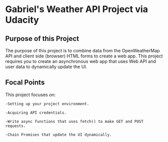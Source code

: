 # Gabriel's Weather API Project via Udacity

## Purpose of this Project

The purpose of this project is to combine data from the OpenWeatherMap API and client side (browser) HTML forms to create a web app. This project requires you to create an asynchronous web app that uses Web API and user data to dynamically update the UI.

## Focal Points

This project focuses on:

    -Setting up your project environment.

    -Acquiring API credentials.

    -Write async functions that uses fetch() to make GET and POST requests.

    -Chain Promises that update the UI dynamically.

